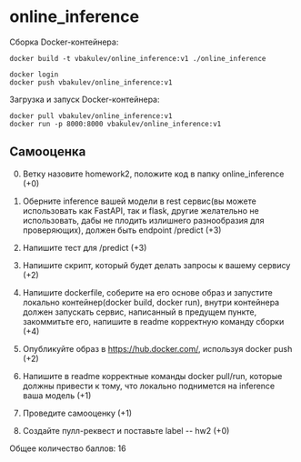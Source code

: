 online_inference
==============================

Cборка Docker-контейнера: 
~~~
docker build -t vbakulev/online_inference:v1 ./online_inference

docker login
docker push vbakulev/online_inference:v1
~~~

Загрузка и запуск Docker-контейнера: 
~~~
docker pull vbakulev/online_inference:v1
docker run -p 8000:8000 vbakulev/online_inference:v1
~~~


Самооценка
------------

0) Ветку назовите homework2, положите код в папку online_inference (+0)

1) Оберните inference вашей модели в rest сервис(вы можете использовать как FastAPI, так и flask, другие желательно не использовать, дабы не плодить излишнего разнообразия для проверяющих), должен быть endpoint /predict (+3)

2) Напишите тест для /predict (+3)

3) Напишите скрипт, который будет делать запросы к вашему сервису (+2)

4) Напишите dockerfile, соберите на его основе образ и запустите локально контейнер(docker build, docker run), внутри контейнера должен запускать сервис, написанный в предущем пункте, закоммитьте его, напишите в readme корректную команду сборки (+4)

5) Опубликуйте образ в https://hub.docker.com/, используя docker push (+2)

6) Напишите в readme корректные команды docker pull/run, которые должны привести к тому, что локально поднимется на inference ваша модель (+1)

7) Проведите самооценку (+1)

8) Создайте пулл-реквест и поставьте label -- hw2 (+0)


Общее количество баллов: 16

